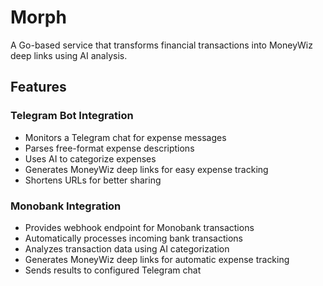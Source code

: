 # Morph

A Go-based service that transforms financial transactions into MoneyWiz deep links using AI analysis.

## Features

### Telegram Bot Integration
- Monitors a Telegram chat for expense messages
- Parses free-format expense descriptions
- Uses AI to categorize expenses
- Generates MoneyWiz deep links for easy expense tracking
- Shortens URLs for better sharing

### Monobank Integration
- Provides webhook endpoint for Monobank transactions
- Automatically processes incoming bank transactions
- Analyzes transaction data using AI categorization
- Generates MoneyWiz deep links for automatic expense tracking
- Sends results to configured Telegram chat